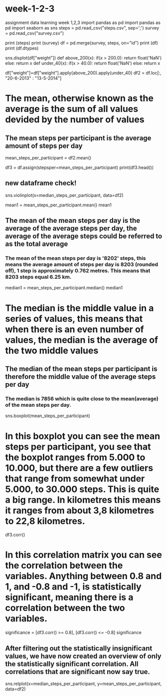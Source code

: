 # week-1-2-3

assignment data learning week 1,2,3
import pandas as pd
import pandas as pd
import seaborn as sns
steps = pd.read_csv("steps.csv", sep=';')
survey = pd.read_csv("survey.csv")

print (steps)
print (survey)
df = pd.merge(survey, steps, on="id")
print (df)
print (df.dtypes)

sns.displot(df["weight"])
def above_200(x):
    if(x > 200.0):
        return float('NaN')
    else:
        return x
def under_40(x):
    if(x > 40.0):
        return float('NaN')
    else:
        return x
    
df["weight"]=df["weight"].apply(above_200).apply(under_40)
df2 = df.loc[:, "20-6-2013" : "13-5-2014"]

# The mean, otherwise known as the average is the sum of all values devided by the number of values
## The mean steps per participant is the average amount of steps per day
mean_steps_per_participant = df2.mean()

df3 = df.assign(stepsper=mean_steps_per_participant)
print(df3.head())
## new dataframe check!
sns.violinplot(x=median_steps_per_participant, data=df2)

mean1 = mean_steps_per_participant.mean()
mean1
## The mean of the mean steps per day is the average of the average steps per day, the average of the average steps could be referred to as the total average  
### The mean of the mean steps per day is '8202' steps, this means the average amount of steps per day is 8203 (rounded off), 1 step is approximately 0.762 metres. This means that 8203 steps equal 6.25 km.
median1 = mean_steps_per_participant.median()
median1
# The median is the middle value in a series of values, this means that when there is an even number of values, the median is the average of the two middle values
## The median of the mean steps per participant is therefore the middle value of the average steps per day
### The median is 7856 which is quite close to the mean(average) of the mean steps per day. 
sns.boxplot(mean_steps_per_participant)
# In this boxplot you can see the mean steps per participant, you see that the boxplot ranges from 5.000 to 10.000, but there are a few outliers that range from somewhat under 5.000, to 30.000 steps. This is quite a big range. In kilometres this means it ranges from about 3,8 kilometres to 22,8 kilometres. 

df3.corr()
# In this correlation matrix you can see the correlation between the variables. Anything between 0.8 and 1, and -0.8 and -1, is statistically significant, meaning there is a correlation between the two variables. 
significance = [df3.corr() >= 0.8], [df3.corr() <= -0.8]
significance
## After filtering out the statistically insignificant values, we have now created an overview of only the statistically significant correlation. All correlations that are significant now say true. 
sns.relplot(x=median_steps_per_participant, y=mean_steps_per_participant, data=df2)
